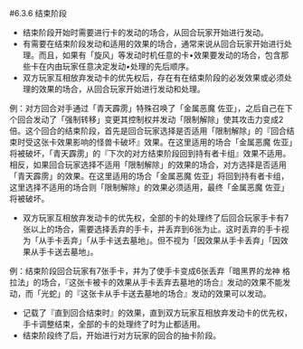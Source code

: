 #6.3.6        结束阶段
* 结束阶段开始时需要进行卡的发动的场合，从回合玩家开始进行发动。
* 有需要在结束阶段发动和适用的效果的场合，通常来说从回合玩家开始进行处理。而且，如果有「旋风」等发动时机任意的卡•效果要发动的场合，包含那些卡在内由玩家任意决定发动•处理的先后顺序。
* 双方玩家互相放弃发动卡的优先权后，存在有在结束阶段的必发效果或必须处理的效果的场合，从回合玩家开始进行发动和处理。

例：对方回合对手通过「青天霹雳」特殊召唤了「金属恶魔 佐亚」，之后自己在下个回合发动了「强制转移」变更其控制权并发动「限制解除」使其攻击力变成2倍。这个回合的结束阶段，首先是回合玩家选择是否适用「限制解除」的『回合结束时受这张卡效果影响的怪兽卡破坏』效果。在这里适用的场合「金属恶魔 佐亚」将被破坏，「青天霹雳」的『下次的对方结束阶段回到持有者卡组』效果不适用。相反，如果回合玩家选择不适用「限制解除」的效果的场合，对方选择是否适用「青天霹雳」的效果。在这里适用的场合「金属恶魔 佐亚」将回到持有者卡组，这里选择不适用的场合则「限制解除」的效果必须适用，最终「金属恶魔 佐亚」将被破坏。
* 双方玩家互相放弃发动卡的优先权，全部的卡的处理终了后回合玩家手卡有7张以上的场合，需要选择丢弃的手卡，并丢弃到6张为止。这时丢弃的手卡视为「从手卡丢弃」「从手卡送去墓地」。但不视为「因效果从手卡丢弃」「因效果从手卡送去墓地」。

例：结束阶段回合玩家有7张手卡，并为了使手卡变成6张丢弃「暗黑界的龙神 格拉法」的场合，『这张卡被卡的效果从手卡丢弃去墓地的场合』发动的效果不能发动，而「光蛇」的『这张卡从手卡送去墓地的场合』发动的效果可以发动。
* 记载了『直到回合结束时』的效果，直到双方玩家互相放弃发动卡的优先权，手卡调整结束，全部的卡的处理终了时为止都适用。
* 结束阶段终了后，开始进行对方玩家的回合的抽卡阶段。
